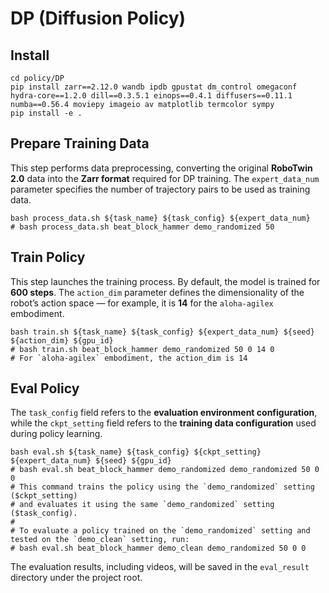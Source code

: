 # DP (Diffusion Policy)

## Install
```
cd policy/DP
pip install zarr==2.12.0 wandb ipdb gpustat dm_control omegaconf hydra-core==1.2.0 dill==0.3.5.1 einops==0.4.1 diffusers==0.11.1 numba==0.56.4 moviepy imageio av matplotlib termcolor sympy
pip install -e .
```

## Prepare Training Data

This step performs data preprocessing, converting the original **RoboTwin 2.0** data into the **Zarr format** required for DP training.
The `expert_data_num` parameter specifies the number of trajectory pairs to be used as training data.

```
bash process_data.sh ${task_name} ${task_config} ${expert_data_num}
# bash process_data.sh beat_block_hammer demo_randomized 50
```

## Train Policy

This step launches the training process.
By default, the model is trained for **600 steps**. The `action_dim` parameter defines the dimensionality of the robot’s action space — for example, it is **14** for the `aloha-agilex` embodiment.

```
bash train.sh ${task_name} ${task_config} ${expert_data_num} ${seed} ${action_dim} ${gpu_id}
# bash train.sh beat_block_hammer demo_randomized 50 0 14 0
# For `aloha-agilex` embodiment, the action_dim is 14
```

## Eval Policy

The `task_config` field refers to the **evaluation environment configuration**, while the `ckpt_setting` field refers to the **training data configuration** used during policy learning.

```
bash eval.sh ${task_name} ${task_config} ${ckpt_setting} ${expert_data_num} ${seed} ${gpu_id}
# bash eval.sh beat_block_hammer demo_randomized demo_randomized 50 0 0
# This command trains the policy using the `demo_randomized` setting ($ckpt_setting)
# and evaluates it using the same `demo_randomized` setting ($task_config).
#
# To evaluate a policy trained on the `demo_randomized` setting and tested on the `demo_clean` setting, run:
# bash eval.sh beat_block_hammer demo_clean demo_randomized 50 0 0
```

The evaluation results, including videos, will be saved in the `eval_result` directory under the project root.
